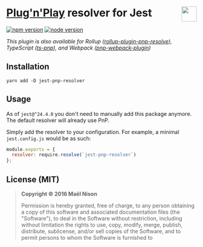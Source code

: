 # <img src="https://github.com/facebook/jest/blob/master/website/static/img/jest.png" height="40" align="right" /> [Plug'n'Play](https://github.com/yarnpkg/rfcs/pull/101) resolver for Jest

[![npm version](https://img.shields.io/npm/v/jest-pnp-resolver.svg)](https://www.npmjs.com/package/jest-pnp-resolver)
[![node version](https://img.shields.io/node/v/jest-pnp-resolver.svg)](https://www.npmjs.com/package/jest-pnp-resolver)

*This plugin is also available for Rollup ([rollup-plugin-pnp-resolve](https://github.com/arcanis/rollup-plugin-pnp-resolve)), TypeScript ([ts-pnp](https://github.com/arcanis/ts-pnp)), and Webpack ([pnp-webpack-plugin](https://github.com/arcanis/pnp-webpack-plugin))*

## Installation

```
yarn add -D jest-pnp-resolver
```

## Usage

As of `jest@^24.4.0` you don't need to manually add this package anymore. The default resolver will already use PnP.

Simply add the resolver to your configuration. For example, a minimal `jest.config.js` would be as such:

```js
module.exports = {
  resolver: require.resolve(`jest-pnp-resolver`)
};
```

## License (MIT)

> **Copyright © 2016 Maël Nison**
>
> Permission is hereby granted, free of charge, to any person obtaining a copy of this software and associated documentation files (the "Software"), to deal in the Software without restriction, including without limitation the rights to use, copy, modify, merge, publish, distribute, sublicense, and/or sell copies of the Software, and to permit persons to whom the Software is furnished to 